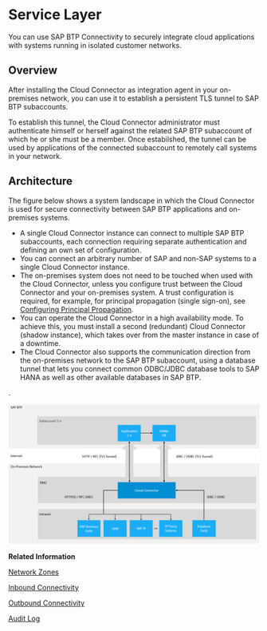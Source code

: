 <!-- loio3ce0cbbea17a4b569a722e9a391ef590 -->

# Service Layer

You can use SAP BTP Connectivity to securely integrate cloud applications with systems running in isolated customer networks.



<a name="loio3ce0cbbea17a4b569a722e9a391ef590__section_b5l_bvs_3gb"/>

## Overview

After installing the Cloud Connector as integration agent in your on-premises network, you can use it to establish a persistent TLS tunnel to SAP BTP subaccounts.

To establish this tunnel, the Cloud Connector administrator must authenticate himself or herself against the related SAP BTP subaccount of which he or she must be a member. Once estabilshed, the tunnel can be used by applications of the connected subaccount to remotely call systems in your network.



<a name="loio3ce0cbbea17a4b569a722e9a391ef590__section_csx_rf2_l1b"/>

## Architecture

The figure below shows a system landscape in which the Cloud Connector is used for secure connectivity between SAP BTP applications and on-premises systems.

-   A single Cloud Connector instance can connect to multiple SAP BTP subaccounts, each connection requiring separate authentication and defining an own set of configuration.
-   You can connect an arbitrary number of SAP and non-SAP systems to a single Cloud Connector instance.
-   The on-premises system does not need to be touched when used with the Cloud Connector, unless you configure trust between the Cloud Connector and your on-premises system. A trust configuration is required, for example, for principal propagation \(single sign-on\), see [Configuring Principal Propagation](configuring-principal-propagation-c84d4d0.md).
-   You can operate the Cloud Connector in a high availability mode. To achieve this, you must install a second \(redundant\) Cloud Connector \(shadow instance\), which takes over from the master instance in case of a downtime.
-   The Cloud Connector also supports the communication direction from the on-premises network to the SAP BTP subaccount, using a database tunnel that lets you connect common ODBC/JDBC database tools to SAP HANA as well as other available databases in SAP BTP.

.

![](images/SCC_SEC_-_Arch_091c0ab.png)

**Related Information**  


[Network Zones](network-zones-88efb23.md "Choosing a network zone for the Cloud Connector installation.")

[Inbound Connectivity](inbound-connectivity-90932cf.md "For inbound connections into the on-premises network, the Cloud Connector acts as a reverse invoke proxy between SAP BTP and the internal systems.")

[Outbound Connectivity](outbound-connectivity-a2ca4e8.md "The Cloud Connector supports the communication direction from the on-premises network to SAP BTP, using a database tunnel.")

[Audit Log](audit-log-d2425bd.md "As audit logging is a critical element of an organization’s risk management strategy, the Cloud Connector provides audit logging for the complete record of access between cloud and Cloud Connector as well as of configuration changes done in the Cloud Connector.")

